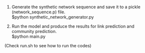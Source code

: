 1. Generate the synthetic network sequence and save it to a pickle (network_sequence.p) file.  
$python synthetic_network_generator.py

2. Run the model and produce the results for link prediction and community prediction.  
$python main.py

(Check run.sh to see how to run the codes)
